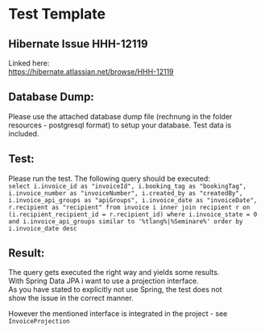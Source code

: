 # Test Template
## Hibernate Issue HHH-12119
Linked here:  
https://hibernate.atlassian.net/browse/HHH-12119

## Database Dump:
Please use the attached database dump file (rechnung in the folder resources - postgresql format) to setup your database.
Test data is included.

## Test:
Please run the test.
The following query should be executed:  
`select i.invoice_id as "invoiceId", i.booking_tag as "bookingTag", i.invoice_number as "invoiceNumber", i.created_by as "createdBy", i.invoice_api_groups as "apiGroups", i.invoice_date as "invoiceDate", r.recipient as "recipient" from invoice i inner join recipient r on (i.recipient_recipient_id = r.recipient_id) where i.invoice_state = 0 and i.invoice_api_groups similar to '%tlang%|%Seminare%' order by i.invoice_date desc`

## Result:
The query gets executed the right way and yields some results.  
With Spring Data JPA i want to use a projection interface.  
As you have stated to explicitly not use Spring, the test does not  
show the issue in the correct manner.

However the mentioned interface is integrated in the project - see `InvoiceProjection`